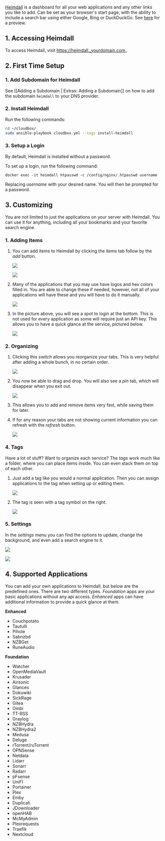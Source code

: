 [Heimdall](https://heimdall.site/) is a dashboard for all your web applications and any other links you like to add. Can be set as your browser's start page, with the ability to include a search bar using either Google, Bing or DuckDuckGo. See [here](https://github.com/linuxserver/Heimdall#about) for a preview. 

## 1. Accessing Heimdall

To access Heimdall, visit https://heimdall._yourdomain.com_


## 2. First Time Setup

### 1. Add Subdomain for Heimdall

See [[Adding a Subdomain | Extras: Adding a Subdomain]] on how to add the subdomain `heimdall` to your DNS provider.


### 2. Install Heimdall

Run the following commands: 

 ```bash
 cd ~/cloudbox/
 sudo ansible-playbook cloudbox.yml --tags install-heimdall  
 ```

### 3. Setup a Login

By default, Heimdall is installed without a password. 

To set up a login, run the following command:

```
docker exec -it heimdall htpasswd -c /config/nginx/.htpasswd username
```

Replacing _username_ with your desired name. You will then be prompted for a password. 

## 3. Customizing

You are not limited to just the applications on your server with Heimdall. You can use it for anything, including  all your bookmarks and your favorite search engine.

### 1. Adding Items

1. You can add items to Heimdall by clicking the _items_ tab follow by the _add_ button.

   ![](https://i.imgur.com/0c5jFEx.png)

   ![](https://i.imgur.com/3OLPW88.png)

2. Many of the applications that you may use have logos and hex colors filled in. You are able to change these if needed, however, not all of your applications will have these and you will have to do it manually.

   ![](https://i.imgur.com/pydRkW7.png)

3. In the picture above, you will see a spot to login at the bottom. This is not used for every application as some will require just an API key. This allows you to have a quick glance at the service, pictured below.

   ![](https://i.imgur.com/1Mkwze1.png)

### 2. Organizing

1. Clicking this _switch_ allows you reorganize your tabs. This is very helpful after adding a whole bunch, in no certain order.

   ![](https://i.imgur.com/mxNEvpp.png)

2. You now be able to drag and drop. You will also see a _pin_ tab, which will disappear when you exit out.

   ![](https://i.imgur.com/o9dB7us.png)

3. This allows you to add and remove items very fast, while saving them for later.

4. If for any reason your tabs are not showing current information you can refresh with the _refresh_ button.

   ![](https://i.imgur.com/Ctm2nyq.png)

### 4. Tags

Have a lot of stuff? Want to organize each service? The _tags_ work much like a folder, where you can place items inside. You can even stack them on top of each other. 


1. Just add a tag like you would a normal application. Then you can assign applications to the tag when setting up or editing them.

   ![](https://i.imgur.com/hsLOlXk.png)

2. The tag is seen with a tag symbol on the right. 

   ![](https://i.imgur.com/gxtblyb.png)

### 5. Settings

In the _settings_ menu you can find the options to update, change the background, and even add a search engine to it.

  ![](https://i.imgur.com/tFyp4Br.png)

  ![](https://i.imgur.com/C7hLmrd.png)

## 4. Supported Applications
You can add your own applications to Heimdall, but below are the predefined ones. There are two different types. _Foundation_ apps are your basic applications without any api access. _Enhanced_ apps can have additional information to provide a quick glance at them.

**Enhanced**
* Couchpotato
* Tautulli
* Pihole
* Sabnzbd
* NZBGet
* RuneAudio

**Foundation**
* Watcher
* OpenMediaVault
* Krusader
* Airsonic
* Glances
* Dokuwiki
* SickRage
* Gitea
* Ombi
* TT-RSS
* Graylog
* NZBHydra
* NZBHydra2
* Medusa
* Deluge
* rTorrent/ruTorrent
* OPNSense
* Netdata
* Lidarr
* Sonarr
* Radarr
* pFsense
* UniFI
* Portainer
* Plex
* Emby
* Duplicati
* JDownloader
* openHAB
* McMyAdmin
* Plexrequests
* Traefik
* Nextcloud